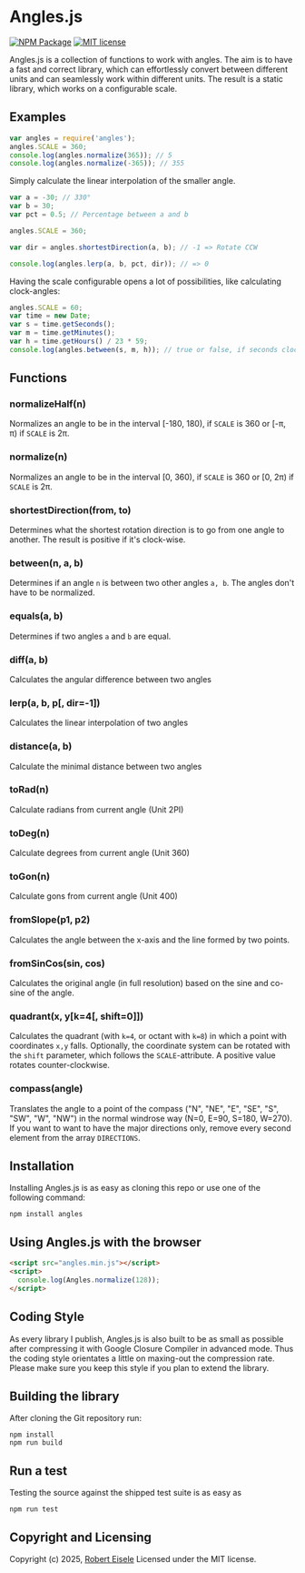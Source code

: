 # Angles.js 

[![NPM Package](https://img.shields.io/npm/v/angles.svg?style=flat)](https://npmjs.org/package/angles "View this project on npm")
[![MIT license](http://img.shields.io/badge/license-MIT-brightgreen.svg)](http://opensource.org/licenses/MIT)


Angles.js is a collection of functions to work with angles. The aim is to have a fast and correct library, which can effortlessly convert between different units and can seamlessly work within different units. The result is a static library, which works on a configurable scale.

## Examples

```javascript
var angles = require('angles');
angles.SCALE = 360;
console.log(angles.normalize(365)); // 5
console.log(angles.normalize(-365)); // 355
```

Simply calculate the linear interpolation of the smaller angle.

```javascript
var a = -30; // 330°
var b = 30;
var pct = 0.5; // Percentage between a and b

angles.SCALE = 360;

var dir = angles.shortestDirection(a, b); // -1 => Rotate CCW

console.log(angles.lerp(a, b, pct, dir)); // => 0
```

Having the scale configurable opens a lot of possibilities, like calculating clock-angles:

```javascript
angles.SCALE = 60;
var time = new Date;
var s = time.getSeconds();
var m = time.getMinutes();
var h = time.getHours() / 23 * 59;
console.log(angles.between(s, m, h)); // true or false, if seconds clockhand is between the minutes and hours clockhand
```


## Functions

### normalizeHalf(n)

Normalizes an angle to be in the interval [-180, 180), if `SCALE` is 360 or [-π, π) if `SCALE` is 2π.

### normalize(n)

Normalizes an angle to be in the interval [0, 360), if `SCALE` is 360 or [0, 2π) if `SCALE` is 2π.

### shortestDirection(from, to)

Determines what the shortest rotation direction is to go from one angle to another. The result is positive if it's clock-wise.

### between(n, a, b)

Determines if an angle `n` is between two other angles `a, b`. The angles don't have to be normalized.

### equals(a, b)

Determines if two angles `a` and `b` are equal.

### diff(a, b)

Calculates the angular difference between two angles

### lerp(a, b, p[, dir=-1])

Calculates the linear interpolation of two angles

### distance(a, b)

Calculate the minimal distance between two angles

### toRad(n)

Calculate radians from current angle (Unit 2PI)

### toDeg(n)

Calculate degrees from current angle (Unit 360)

### toGon(n)

Calculate gons from current angle (Unit 400)

### fromSlope(p1, p2)

Calculates the angle between the x-axis and the line formed by two points.

### fromSinCos(sin, cos)

Calculates the original angle (in full resolution) based on the sine and co-sine of the angle.

### quadrant(x, y[k=4[, shift=0]])

Calculates the quadrant (with `k=4`, or octant with `k=8`) in which a point with coordinates `x,y` falls. Optionally, the coordinate system can be rotated with the `shift` parameter, which follows the `SCALE`-attribute. A positive value rotates counter-clockwise.

### compass(angle)

Translates the angle to a point of the compass ("N", "NE", "E", "SE", "S", "SW", "W", "NW") in the normal windrose way (N=0, E=90, S=180, W=270). If you want to want to have the major directions only, remove every second element from the array `DIRECTIONS`.

## Installation

Installing Angles.js is as easy as cloning this repo or use one of the following command:

```
npm install angles
```


## Using Angles.js with the browser


```html
<script src="angles.min.js"></script>
<script>
  console.log(Angles.normalize(128));
</script>
```


## Coding Style

As every library I publish, Angles.js is also built to be as small as possible after compressing it with Google Closure Compiler in advanced mode. Thus the coding style orientates a little on maxing-out the compression rate. Please make sure you keep this style if you plan to extend the library.

## Building the library

After cloning the Git repository run:

```
npm install
npm run build
```

## Run a test

Testing the source against the shipped test suite is as easy as

```
npm run test
```

## Copyright and Licensing

Copyright (c) 2025, [Robert Eisele](https://raw.org/)
Licensed under the MIT license.
